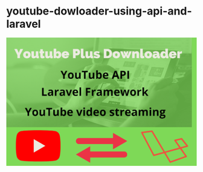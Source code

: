# youtube-dowloader-using-api-and-laravel


![youtube-dowloader-using-api-and-laravel](https://github.com/shaponpal6/youtube-dowloader-using-api-and-laravel/blob/master/youtube-dowloader-using-api-and-laravel.png?raw=true)
